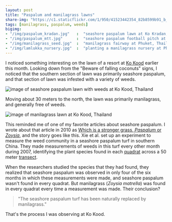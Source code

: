 ```yaml
---
layout: post
title: "Paspalum and manilagrass lawns"
share-img: "https://c1.staticflickr.com/1/950/41523442354_82b8599b91_b_d.jpg"
tags: [manilagrass, paspalum, weeds]
bigimg:
- "/img/paspalum_kradan.jpg"   :  "seashore paspalum lawn at Ko Kradan, Thailand, January"
- "/img/paspalum_mtt.jpg"      :  "seashore paspalum football pitch at Muang Thong Thani, Thailand, November"
- "/img/manilagrass_seed.jpg"  :  "manilagrass fairway at Phuket, Thailand, June"
- "/img/lamlukka_nursery.jpg"  :  "planting a manilagrass nursery at Phatum Thani, Thailand, May"
---
```


I noticed something interesting on the lawn of a resort at [Ko Kood](https://www.travelfish.org/location/thailand/eastern_thailand/trat/ko_kut) earlier this month. Looking down from the "Beware of falling coconuts" signs, I noticed that the southern section of lawn was primarily seashore paspalum, and that section of lawn was infested with a variety of weeds.

![image of seashore paspalum lawn with weeds at Ko Kood, Thailand](https://c1.staticflickr.com/1/975/40437656420_561042a1cf_o_d.jpg)

Moving about 30 meters to the north, the lawn was primarily manilagrass, and generally free of weeds.

![image of manilagrass lawn at Ko Kood, Thailand](https://c1.staticflickr.com/1/950/41523442354_a8d13354b1_h_d.jpg)

This reminded me of one of my favorite articles about seashore paspalum. I wrote about that article in 2010 as [Which is a stronger grass, *Paspalum* or *Zoysia*](http://www.blog.asianturfgrass.com/2010/09/which-is-a-stronger-grass-paspalum-or-zoysia.html), and the story goes like this. Xie et al. set up an experiment to measure the weed community in a seashore paspalum turf in southern China. They made measurements of weeds in this turf every other month during 2007, identifying the plant species found in each [quadrat](https://en.oxforddictionaries.com/definition/quadrat) across a 50 meter [transect](https://en.oxforddictionaries.com/definition/transect). 

When the researchers studied the species that they had found, they realized that seashore paspalum was observed in only four of the six months in which these measurements were made, and seashore paspalum wasn't found in every quadrat. But manilagrass (*Zoysia matrella*) was found in every quadrat every time a measurement was made. Their conclusion? 

> "The seashore paspalum turf has been naturally replaced by manilagrass."

That's the process I was observing at Ko Kood.
